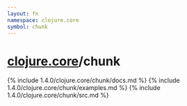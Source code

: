 ```yaml
---
layout: fn
namespace: clojure.core
symbol: chunk
---
```


# [clojure.core](../)/chunk

{% include 1.4.0/clojure.core/chunk/docs.md %}
{% include 1.4.0/clojure.core/chunk/examples.md %}
{% include 1.4.0/clojure.core/chunk/src.md %}

